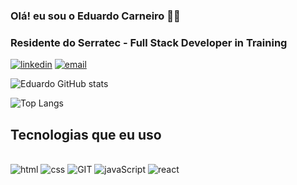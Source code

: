 ### Olá! eu sou o Eduardo Carneiro 👋🏼

### Residente do Serratec - Full Stack Developer in Training

[![linkedin](https://img.shields.io/badge/LinkedIn-0077B5?style=for-the-badge&logo=linkedin&logoColor=white)](https://www.linkedin.com/in/eduardo-carneiro-8b0788277?utm_source=share&utm_campaign=share_via&utm_content=profile&utm_medium=android_app)
[![email](https://img.shields.io/badge/Gmail-D14836?style=for-the-badge&logo=gmail&logoColor=white)](eduardo1990350@gmail.com)

![Eduardo GitHub stats](https://github-readme-stats.vercel.app/api?username=eduardocs90&show_icons=true&theme=radical)

![Top Langs](https://github-readme-stats.vercel.app/api/top-langs/?username=eduardocs90&layout=compact)



## Tecnologias que eu uso

<div style= "display: inline_block"><br/>
<img alt="html" src="https://img.shields.io/badge/HTML-239120?style=for-the-badge&logo=html5&logoColor=white">
   <img alt="css" src="https://img.shields.io/badge/CSS-239120?&style=for-the-badge&logo=css3&logoColor=white">
   <img alt="GIT" src="https://img.shields.io/badge/GIT-E44C30?style=for-the-badge&logo=git&logoColor=white">
  <img alt="javaScript" src="https://img.shields.io/badge/JavaScript-F7DF1E?style=for-the-badge&logo=javascript&logoColor=black">
  <img alt="react" src="https://img.shields.io/badge/React-20232A?style=for-the-badge&logo=react&logoColor=61DAFB">
</div>

